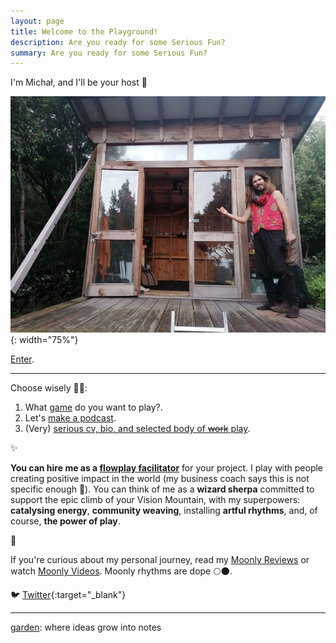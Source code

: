 ```yaml
---
layout: page
title: Welcome to the Playground!
description: Are you ready for some Serious Fun?
summary: Are you ready for some Serious Fun?
---
```


I'm Michał, and I'll be your host 💜 

![Michał in front of the Cabin](/assets/michal-cabin-vibes-profile.jpeg){: width="75%"}

[Enter](/about).

---

Choose wisely 🧙‍♂️:

1. What [game](/games) do you want to play?.
2. Let's [make a podcast](/podcast).
3. (Very) [serious cv, bio, and selected body of ~~work~~ play](bio).

✨

**You can hire me as a [flowplay facilitator](/flowplay)** for your project. I play with people creating positive impact in the world (my business coach says this is not specific enough 🥺). You can think of me as a **wizard sherpa** committed to support the epic climb of your Vision Mountain, with my superpowers: **catalysing energy**, **community weaving**, installing **artful rhythms**, and, of course, **the power of play**.

🌳

If you're curious about my personal journey, read my [Moonly Reviews](/moonly-reviews) or watch [Moonly Videos](/moonly-video). Moonly rhythms are dope 🌕🌑. 

🐦 [Twitter](https://twitter.com/michalkorzonek/){:target="_blank"}

---
[garden](/garden): where ideas grow into notes